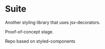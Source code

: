 # Suite

Another styling library that uses jsx-decorators.

Proof-of-concept stage.

Repo based on styled-components
